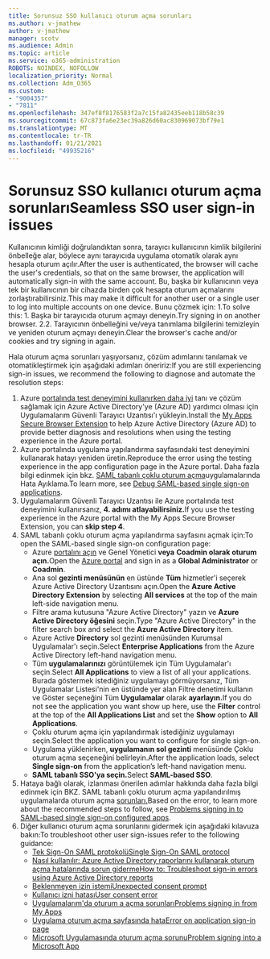 ```yaml
---
title: Sorunsuz SSO kullanıcı oturum açma sorunları
ms.author: v-jmathew
author: v-jmathew
manager: scotv
ms.audience: Admin
ms.topic: article
ms.service: o365-administration
ROBOTS: NOINDEX, NOFOLLOW
localization_priority: Normal
ms.collection: Adm_O365
ms.custom:
- "9004357"
- "7811"
ms.openlocfilehash: 347ef8f8176583f2a7c15fa82435eeb118b58c39
ms.sourcegitcommit: 67c873fa6e23ec39a826d60ac830969073bf79e1
ms.translationtype: MT
ms.contentlocale: tr-TR
ms.lasthandoff: 01/21/2021
ms.locfileid: "49935216"
---
```

# <a name="seamless-sso-user-sign-in-issues"></a><span data-ttu-id="71d22-102">Sorunsuz SSO kullanıcı oturum açma sorunları</span><span class="sxs-lookup"><span data-stu-id="71d22-102">Seamless SSO user sign-in issues</span></span>

<span data-ttu-id="71d22-103">Kullanıcının kimliği doğrulandıktan sonra, tarayıcı kullanıcının kimlik bilgilerini önbelleğe alar, böylece aynı tarayıcıda uygulama otomatik olarak aynı hesapla oturum açılır.</span><span class="sxs-lookup"><span data-stu-id="71d22-103">After the user is authenticated, the browser will cache the user's credentials, so that on the same browser, the application will automatically sign-in with the same account.</span></span> <span data-ttu-id="71d22-104">Bu, başka bir kullanıcının veya tek bir kullanıcının bir cihazda birden çok hesapta oturum açmalarını zorlaştırabilirsiniz.</span><span class="sxs-lookup"><span data-stu-id="71d22-104">This may make it difficult for another user or a single user to log into multiple accounts on one device.</span></span> <span data-ttu-id="71d22-105">Bunu çözmek için: 1.</span><span class="sxs-lookup"><span data-stu-id="71d22-105">To solve this: 1.</span></span> <span data-ttu-id="71d22-106">Başka bir tarayıcıda oturum açmayı deneyin.</span><span class="sxs-lookup"><span data-stu-id="71d22-106">Try signing in on another browser.</span></span> <span data-ttu-id="71d22-107">2.</span><span class="sxs-lookup"><span data-stu-id="71d22-107">2.</span></span> <span data-ttu-id="71d22-108">Tarayıcının önbelleğini ve/veya tanımlama bilgilerini temizleyin ve yeniden oturum açmayı deneyin.</span><span class="sxs-lookup"><span data-stu-id="71d22-108">Clear the browser's cache and/or cookies and try signing in again.</span></span>

<span data-ttu-id="71d22-109">Hala oturum açma sorunları yaşıyorsanız, çözüm adımlarını tanılamak ve otomatikleştirmek için aşağıdaki adımları öneririz:</span><span class="sxs-lookup"><span data-stu-id="71d22-109">If you are still experiencing sign-in issues, we recommend the following to diagnose and automate the resolution steps:</span></span>

1. <span data-ttu-id="71d22-110">Azure [portalında test deneyimini kullanırken daha iyi](https://docs.microsoft.com/azure/active-directory/manage-apps/access-panel-extension-problem-installing) tanı ve çözüm sağlamak için Azure Active Directory'ye (Azure AD) yardımcı olması için Uygulamalarım Güvenli Tarayıcı Uzantısı'ı yükleyin.</span><span class="sxs-lookup"><span data-stu-id="71d22-110">Install the [My Apps Secure Browser Extension](https://docs.microsoft.com/azure/active-directory/manage-apps/access-panel-extension-problem-installing) to help Azure Active Directory (Azure AD) to provide better diagnosis and resolutions when using the testing experience in the Azure portal.</span></span>
2. <span data-ttu-id="71d22-111">Azure portalında uygulama yapılandırma sayfasındaki test deneyimini kullanarak hatayı yeniden üretin.</span><span class="sxs-lookup"><span data-stu-id="71d22-111">Reproduce the error using the testing experience in the app configuration page in the Azure portal.</span></span> <span data-ttu-id="71d22-112">Daha fazla bilgi edinmek için bkz. [SAML tabanlı çoklu oturum açma](https://docs.microsoft.com/azure/active-directory/azuread-dev/howto-v1-debug-saml-sso-issues)uygulamalarında Hata Ayıklama.</span><span class="sxs-lookup"><span data-stu-id="71d22-112">To learn more, see [Debug SAML-based single sign-on applications](https://docs.microsoft.com/azure/active-directory/azuread-dev/howto-v1-debug-saml-sso-issues).</span></span>
3. <span data-ttu-id="71d22-113">Uygulamalarım Güvenli Tarayıcı Uzantısı ile Azure portalında test deneyimini kullanırsanız, **4. adımı atlayabilirsiniz.**</span><span class="sxs-lookup"><span data-stu-id="71d22-113">If you use the testing experience in the Azure portal with the My Apps Secure Browser Extension, you can **skip step 4**.</span></span>
4. <span data-ttu-id="71d22-114">SAML tabanlı çoklu oturum açma yapılandırma sayfasını açmak için:</span><span class="sxs-lookup"><span data-stu-id="71d22-114">To open the SAML-based single sign-on configuration page:</span></span>
    - <span data-ttu-id="71d22-115">Azure [portalını açın](https://portal.azure.com/) ve Genel Yönetici **veya** **Coadmin olarak oturum açın.**</span><span class="sxs-lookup"><span data-stu-id="71d22-115">Open the [Azure portal](https://portal.azure.com/) and sign in as a **Global Administrator** or **Coadmin**.</span></span>
    - <span data-ttu-id="71d22-116">Ana sol **gezinti menüsünün** en üstünde **Tüm** hizmetler'i seçerek Azure Active Directory Uzantısını açın.</span><span class="sxs-lookup"><span data-stu-id="71d22-116">Open the **Azure Active Directory Extension** by selecting **All services** at the top of the main left-side navigation menu.</span></span>
    - <span data-ttu-id="71d22-117">Filtre arama kutusuna "Azure Active Directory" yazın ve **Azure Active Directory öğesini** seçin.</span><span class="sxs-lookup"><span data-stu-id="71d22-117">Type "Azure Active Directory" in the filter search box and select the **Azure Active Directory** item.</span></span>
    - <span data-ttu-id="71d22-118">Azure Active **Directory** sol gezinti menüsünden Kurumsal Uygulamalar'ı seçin.</span><span class="sxs-lookup"><span data-stu-id="71d22-118">Select **Enterprise Applications** from the Azure Active Directory left-hand navigation menu.</span></span>
    - <span data-ttu-id="71d22-119">Tüm **uygulamalarınızı** görüntülemek için Tüm Uygulamalar'ı seçin.</span><span class="sxs-lookup"><span data-stu-id="71d22-119">Select **All Applications** to view a list of all your applications.</span></span> <span data-ttu-id="71d22-120">Burada göstermek istediğiniz uygulamayı görmüyorsanız, Tüm Uygulamalar  Listesi'nin en  üstünde yer alan Filtre denetimi kullanın ve Göster seçeneğini Tüm **Uygulamalar** olarak **ayarlayın.**</span><span class="sxs-lookup"><span data-stu-id="71d22-120">If you do not see the application you want show up here, use the **Filter** control at the top of the **All Applications List** and set the **Show** option to **All Applications**.</span></span>
    - <span data-ttu-id="71d22-121">Çoklu oturum açma için yapılandırmak istediğiniz uygulamayı seçin.</span><span class="sxs-lookup"><span data-stu-id="71d22-121">Select the application you want to configure for single sign-on.</span></span>
    - <span data-ttu-id="71d22-122">Uygulama yüklenirken, **uygulamanın sol gezinti** menüsünde Çoklu oturum açma seçeneğini belirleyin.</span><span class="sxs-lookup"><span data-stu-id="71d22-122">After the application loads, select **Single sign-on** from the application’s left-hand navigation menu.</span></span>
    - <span data-ttu-id="71d22-123">**SAML tabanlı SSO'ya seçin.**</span><span class="sxs-lookup"><span data-stu-id="71d22-123">Select **SAML-based SSO**.</span></span>
5. <span data-ttu-id="71d22-124">Hataya bağlı olarak, izlanması önerilen adımlar hakkında daha fazla bilgi edinmek için BKZ. SAML tabanlı çoklu oturum açma yapılandırılmış uygulamalarda oturum açma [sorunları.](https://docs.microsoft.com/azure/active-directory/manage-apps/application-sign-in-problem-federated-sso-gallery#application-not-found-in-directory)</span><span class="sxs-lookup"><span data-stu-id="71d22-124">Based on the error, to learn more about the recommended steps to follow, see [Problems signing in to SAML-based single sign-on configured apps](https://docs.microsoft.com/azure/active-directory/manage-apps/application-sign-in-problem-federated-sso-gallery#application-not-found-in-directory).</span></span>
6. <span data-ttu-id="71d22-125">Diğer kullanıcı oturum açma sorunlarını gidermek için aşağıdaki kılavuza bakın:</span><span class="sxs-lookup"><span data-stu-id="71d22-125">To troubleshoot other user sign-issues refer to the following guidance:</span></span>
    - [<span data-ttu-id="71d22-126">Tek Sign-On SAML protokolü</span><span class="sxs-lookup"><span data-stu-id="71d22-126">Single Sign-On SAML protocol</span></span>](https://docs.microsoft.com/azure/active-directory/develop/single-sign-on-saml-protocol)
    - [<span data-ttu-id="71d22-127">Nasıl kullanılır: Azure Active Directory raporlarını kullanarak oturum açma hatalarında sorun giderme</span><span class="sxs-lookup"><span data-stu-id="71d22-127">How to: Troubleshoot sign-in errors using Azure Active Directory reports</span></span>](https://docs.microsoft.com/azure/active-directory/reports-monitoring/howto-troubleshoot-sign-in-errors)
    - [<span data-ttu-id="71d22-128">Beklenmeyen izin istemi</span><span class="sxs-lookup"><span data-stu-id="71d22-128">Unexpected consent prompt</span></span>](https://docs.microsoft.com/azure/active-directory/manage-apps/application-sign-in-unexpected-user-consent-prompt)
    - [<span data-ttu-id="71d22-129">Kullanıcı izni hatası</span><span class="sxs-lookup"><span data-stu-id="71d22-129">User consent error</span></span>](https://docs.microsoft.com/azure/active-directory/manage-apps/application-sign-in-unexpected-user-consent-error)
    - [<span data-ttu-id="71d22-130">Uygulamalarım'da oturum a açma sorunları</span><span class="sxs-lookup"><span data-stu-id="71d22-130">Problems signing in from My Apps</span></span>](https://docs.microsoft.com/azure/active-directory/manage-apps/application-sign-in-other-problem-access-panel)
    - [<span data-ttu-id="71d22-131">Uygulama oturum açma sayfasında hata</span><span class="sxs-lookup"><span data-stu-id="71d22-131">Error on application sign-in page</span></span>](https://docs.microsoft.com/azure/active-directory/manage-apps/application-sign-in-problem-application-error)
    - [<span data-ttu-id="71d22-132">Microsoft Uygulamasında oturum açma sorunu</span><span class="sxs-lookup"><span data-stu-id="71d22-132">Problem signing into a Microsoft App</span></span>](https://docs.microsoft.com/azure/active-directory/manage-apps/application-sign-in-problem-first-party-microsoft)
